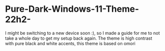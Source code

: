 # Pure-Dark-Windows-11-Theme-22h2-
I might be switching to a new device soon :), so I made a guide for me to not take a whole day to get my setup back again. The theme is high contrast with pure black and white accents, this theme is based on omori


